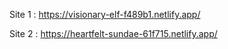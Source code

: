 
Site 1 : https://visionary-elf-f489b1.netlify.app/

Site 2 : https://heartfelt-sundae-61f715.netlify.app/
